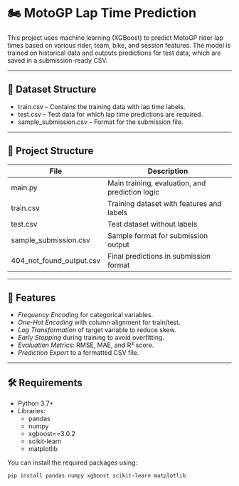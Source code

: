 # 🏍 MotoGP Lap Time Prediction

This project uses machine learning (XGBoost) to predict MotoGP rider lap times based on various rider, team, bike, and session features. The model is trained on historical data and outputs predictions for test data, which are saved in a submission-ready CSV.

---

## 📁 Dataset Structure

- train.csv – Contains the training data with lap time labels.
- test.csv – Test data for which lap time predictions are required.
- sample_submission.csv – Format for the submission file.

---

## 🔧 Project Structure

| File                     | Description                                   |
|--------------------------|-----------------------------------------------|
| main.py                | Main training, evaluation, and prediction logic |
| train.csv              | Training dataset with features and labels     |
| test.csv               | Test dataset without labels                   |
| sample_submission.csv  | Sample format for submission output           |
| 404_not_found_output.csv | Final predictions in submission format        |

---

## 🚀 Features

- *Frequency Encoding* for categorical variables.
- *One-Hot Encoding* with column alignment for train/test.
- *Log Transformation* of target variable to reduce skew.
- *Early Stopping* during training to avoid overfitting.
- *Evaluation Metrics:* RMSE, MAE, and R² score.
- *Prediction Export* to a formatted CSV file.

---

## 🛠 Requirements

- Python 3.7+
- Libraries:
  - pandas
  - numpy
  - xgboost==3.0.2
  - scikit-learn
  - matplotlib

You can install the required packages using:

```bash
pip install pandas numpy xgboost scikit-learn matplotlib
